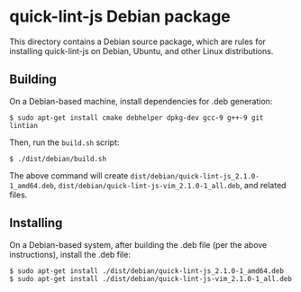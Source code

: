 # quick-lint-js Debian package

This directory contains a Debian source package, which are rules for installing
quick-lint-js on Debian, Ubuntu, and other Linux distributions.

## Building

On a Debian-based machine, install dependencies for .deb generation:

    $ sudo apt-get install cmake debhelper dpkg-dev gcc-9 g++-9 git lintian

Then, run the `build.sh` script:

    $ ./dist/debian/build.sh

The above command will create `dist/debian/quick-lint-js_2.1.0-1_amd64.deb`,
`dist/debian/quick-lint-js-vim_2.1.0-1_all.deb`, and related files.

## Installing

On a Debian-based system, after building the .deb file (per the above
instructions), install the .deb file:

    $ sudo apt-get install ./dist/debian/quick-lint-js_2.1.0-1_amd64.deb
    $ sudo apt-get install ./dist/debian/quick-lint-js-vim_2.1.0-1_all.deb
